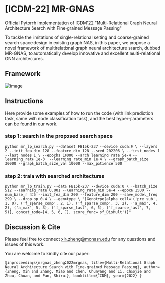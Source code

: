 # [ICDM-22] MR-GNAS

Official Pytorch implementation of ICDM'22 "Multi-Relational Graph Neural Architecture Search with Fine-grained Message Passing"

To tackle the limitations of single-relational setting and coarse-grained search space design in existing graph NAS, in this paper, we propose a novel framework of multirelational graph neural architecture search, dubbed MR-GNAS, to automatically develop innovative and excellent multi-relational GNN architectures.

## Framework
![image](https://github.com/Amanda-Zheng/MR-GNAS/blob/9bdb73b26104cbea78adf410ca0e234ca88e1fb7/mr-gnas.png)


## Instructions
Here provide some examples of how to run the code (with link prediction task, same with node classification task), and the best hyper-parameters can be found in our work.
### step 1: search in the proposed search space

`python mr_lp_search.py --dataset FB15k-237 --device cuda:0 \
--layers 2 --init_fea_dim 128 --feature_dim 128 --seed 202206 \
--first_nodes 1 --last_nodes 1 \
--epochs 10000 --arch_learning_rate 5e-4 --learning_rate 1e-3  --learning_rate_min 1e-4 \
--graph_batch_size 30000 --graph_batch_size_val 10000 --max_patience 500`

### step 2: train with searched architectures
`python mr_lp_train.py --data FB15k-237 --device cuda:0 \
--batch_size 512 --learning_rate 0.001 --learning_rate_min 5e-4 --epoch 1500 --num_base_r 475 --init_fea_dim 200 --feature_dim 200 --save_model_freq 299 \
--drop_op 0.4 \
--genotype \
"[Genotype(alpha_cell=[('pre_sub', 1, 0), ('f_sparse_comp', 2, 1), ('f_sparse_comp', 3, 2), ('a_max', 4, 2), ('a_max', 5, 3), ('f_sparse_last', 6, 5), ('f_sparse_last', 7, 5)], concat_node=[4, 5, 6, 7], score_func='sf_DisMult')]"
`
## Discussion & Cite
Please feel free to connect xin.zheng@monash.edu for any questions and issues of this work.

You are welcome to kindly cite our paper:

`@inproceedings{mrgnas_zheng2022mrgnas,
  title={Multi-Relational Graph Neural Architecture Search with Fine-grained Message Passing},
  author={Zheng, Xin and Zhang, Miao and Chen, Chunyang and Li, Chaojie and Zhou, Chuan, and Pan, Shirui},
  booktitle={ICDM},
  year={2022}
}`